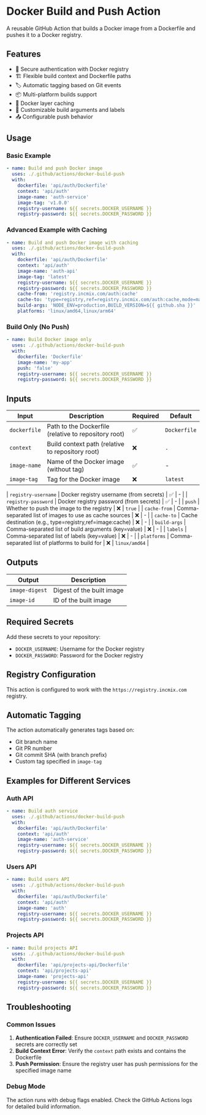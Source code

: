 # Docker Build and Push Action

A reusable GitHub Action that builds a Docker image from a Dockerfile and pushes it to a Docker registry.

## Features

- 🔐 Secure authentication with Docker registry
- 🏗️ Flexible build context and Dockerfile paths
- 🏷️ Automatic tagging based on Git events
- 📦 Multi-platform builds support
- 💾 Docker layer caching
- 🔧 Customizable build arguments and labels
- 📤 Configurable push behavior

## Usage

### Basic Example

```yaml
- name: Build and push Docker image
  uses: ./.github/actions/docker-build-push
  with:
    dockerfile: 'api/auth/Dockerfile'
    context: 'api/auth'
    image-name: 'auth-service'
    image-tag: 'v1.0.0'
    registry-username: ${{ secrets.DOCKER_USERNAME }}
    registry-password: ${{ secrets.DOCKER_PASSWORD }}
```

### Advanced Example with Caching

```yaml
- name: Build and push Docker image with caching
  uses: ./.github/actions/docker-build-push
  with:
    dockerfile: 'api/auth/Dockerfile'
    context: 'api/auth'
    image-name: 'auth-api'
    image-tag: 'latest'
    registry-username: ${{ secrets.DOCKER_USERNAME }}
    registry-password: ${{ secrets.DOCKER_PASSWORD }}
    cache-from: 'registry.incmix.com/auth:cache'
    cache-to: 'type=registry,ref=registry.incmix.com/auth:cache,mode=max'
    build-args: 'NODE_ENV=production,BUILD_VERSION=${{ github.sha }}'
    platforms: 'linux/amd64,linux/arm64'
```

### Build Only (No Push)

```yaml
- name: Build Docker image only
  uses: ./.github/actions/docker-build-push
  with:
    dockerfile: 'Dockerfile'
    image-name: 'my-app'
    push: 'false'
    registry-username: ${{ secrets.DOCKER_USERNAME }}
    registry-password: ${{ secrets.DOCKER_PASSWORD }}
```

## Inputs

| Input        | Description                                          | Required | Default      |
| ------------ | ---------------------------------------------------- | -------- | ------------ |
| `dockerfile` | Path to the Dockerfile (relative to repository root) | ✅        | `Dockerfile` |
| `context`    | Build context path (relative to repository root)     | ❌        | `.`          |
| `image-name` | Name of the Docker image (without tag)               | ✅        | -            |
| `image-tag`  | Tag for the Docker image                             | ❌        | `latest`     |

| `registry-username` | Docker registry username (from secrets)                 | ✅        | -                             |
| `registry-password` | Docker registry password (from secrets)                 | ✅        | -                             |
| `push`              | Whether to push the image to the registry               | ❌        | `true`                        |
| `cache-from`        | Comma-separated list of images to use as cache sources  | ❌        | -                             |
| `cache-to`          | Cache destination (e.g., type=registry,ref=image:cache) | ❌        | -                             |
| `build-args`        | Comma-separated list of build arguments (key=value)     | ❌        | -                             |
| `labels`            | Comma-separated list of labels (key=value)              | ❌        | -                             |
| `platforms`         | Comma-separated list of platforms to build for          | ❌        | `linux/amd64`                 |

## Outputs

| Output         | Description               |
| -------------- | ------------------------- |
| `image-digest` | Digest of the built image |
| `image-id`     | ID of the built image     |

## Required Secrets

Add these secrets to your repository:

- `DOCKER_USERNAME`: Username for the Docker registry
- `DOCKER_PASSWORD`: Password for the Docker registry

## Registry Configuration

This action is configured to work with the `https://registry.incmix.com` registry.

## Automatic Tagging

The action automatically generates tags based on:
- Git branch name
- Git PR number
- Git commit SHA (with branch prefix)
- Custom tag specified in `image-tag`

## Examples for Different Services

### Auth API
```yaml
- name: Build auth service
  uses: ./.github/actions/docker-build-push
  with:
    dockerfile: 'api/auth/Dockerfile'
    context: 'api/auth'
    image-name: 'auth-service'
    registry-username: ${{ secrets.DOCKER_USERNAME }}
    registry-password: ${{ secrets.DOCKER_PASSWORD }}
```

### Users API
```yaml
- name: Build users API
  uses: ./.github/actions/docker-build-push
  with:
    dockerfile: 'api/auth/Dockerfile'
    context: 'api/auth'
    image-name: 'auth'
    registry-username: ${{ secrets.DOCKER_USERNAME }}
    registry-password: ${{ secrets.DOCKER_PASSWORD }}
```

### Projects API
```yaml
- name: Build projects API
  uses: ./.github/actions/docker-build-push
  with:
    dockerfile: 'api/projects-api/Dockerfile'
    context: 'api/projects-api'
    image-name: 'projects-api'
    registry-username: ${{ secrets.DOCKER_USERNAME }}
    registry-password: ${{ secrets.DOCKER_PASSWORD }}
```

## Troubleshooting

### Common Issues

1. **Authentication Failed**: Ensure `DOCKER_USERNAME` and `DOCKER_PASSWORD` secrets are correctly set
2. **Build Context Error**: Verify the `context` path exists and contains the Dockerfile
3. **Push Permission**: Ensure the registry user has push permissions for the specified image name

### Debug Mode

The action runs with debug flags enabled. Check the GitHub Actions logs for detailed build information.
